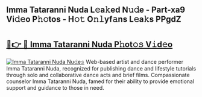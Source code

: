 ## Imma Tataranni Nuda L𝚎a𝚔ed N𝚞𝚍e - Part-xa9 Vi𝚍𝚎o P𝚑𝚘tos - H𝚘𝚝 O𝚗𝚕yf𝚊ns L𝚎a𝚔s PPgdZ

# <h2><a href="http://kf42axs.oniu.top/?m=Imma+Tataranni+Nuda">🔗👉 🔴 Imma Tataranni Nuda P𝚑ot𝚘𝚜 V𝚒d𝚎o</a></h2>

[![Imma Tataranni Nuda Nu𝚍e𝚜](https://i.imgur.com/0qMVB7G.gif)](http://kf42axs.oniu.top/?m=Imma+Tataranni+Nuda)
Web-based artist and dance performer Imma Tataranni Nuda, recognized for publishing dance and lifestyle tutorials through solo and collaborative dance acts and brief films. Compassionate counselor Imma Tataranni Nuda, famed for their ability to provide emotional support and guidance to those in need.  
